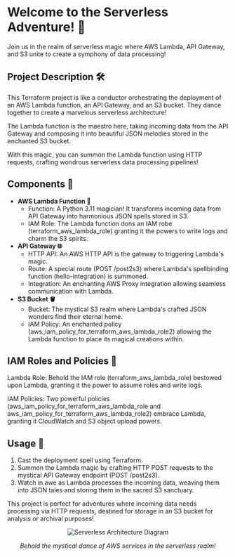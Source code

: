 <!DOCTYPE html>
<html>
<head>
  <title>Serverless Data Processing with Terraform</title>
</head>
<body>

<h1>Welcome to the Serverless Adventure! 🚀</h1>

<p>Join us in the realm of serverless magic where AWS Lambda, API Gateway, and S3 unite to create a symphony of data processing!</p>

<h2>Project Description 🛠️</h2>
<p>This Terraform project is like a conductor orchestrating the deployment of an AWS Lambda function, an API Gateway, and an S3 bucket. They dance together to create a marvelous serverless architecture!</p>
<p>The Lambda function is the maestro here, taking incoming data from the API Gateway and composing it into beautiful JSON melodies stored in the enchanted S3 bucket.</p>
<p>With this magic, you can summon the Lambda function using HTTP requests, crafting wondrous serverless data processing pipelines!</p>

<h2>Components 🧩</h2>
<ul>
  <li><strong>AWS Lambda Function 🌟</strong>
    <ul>
      <li>Function: A Python 3.11 magician! It transforms incoming data from API Gateway into harmonious JSON spells stored in S3.</li>
      <li>IAM Role: The Lambda function dons an IAM robe (terraform_aws_lambda_role) granting it the powers to write logs and charm the S3 spirits.</li>
    </ul>
  </li>
  <li><strong>API Gateway 🌐</strong>
    <ul>
      <li>HTTP API: An AWS HTTP API is the gateway to triggering Lambda's magic.</li>
      <li>Route: A special route (POST /post2s3) where Lambda's spellbinding function (hello-integration) is summoned.</li>
      <li>Integration: An enchanting AWS Proxy integration allowing seamless communication with Lambda.</li>
    </ul>
  </li>
  <li><strong>S3 Bucket 🪣</strong>
    <ul>
      <li>Bucket: The mystical S3 realm where Lambda's crafted JSON wonders find their eternal home.</li>
      <li>IAM Policy: An enchanted policy (aws_iam_policy_for_terraform_aws_lambda_role2) allowing the Lambda function to place its magical creations within.</li>
    </ul>
  </li>
</ul>

<h2>IAM Roles and Policies 👑</h2>
<p>Lambda Role: Behold the IAM role (terraform_aws_lambda_role) bestowed upon Lambda, granting it the power to assume roles and write logs.</p>
<p>IAM Policies: Two powerful policies (aws_iam_policy_for_terraform_aws_lambda_role and aws_iam_policy_for_terraform_aws_lambda_role2) embrace Lambda, granting it CloudWatch and S3 object upload powers.</p>

<h2>Usage 🚀</h2>
<ol>
  <li>Cast the deployment spell using Terraform.</li>
  <li>Summon the Lambda magic by crafting HTTP POST requests to the mystical API Gateway endpoint (POST /post2s3).</li>
  <li>Watch in awe as Lambda processes the incoming data, weaving them into JSON tales and storing them in the sacred S3 sanctuary.</li>
</ol>

<p>This project is perfect for adventures where incoming data needs processing via HTTP requests, destined for storage in an S3 bucket for analysis or archival purposes!</p>

<div style="text-align:center;">
  <img src="https://via.placeholder.com/600" alt="Serverless Architecture Diagram">
  <p style="font-style: italic;">Behold the mystical dance of AWS services in the serverless realm!</p>
</div>

</body>
</html>
